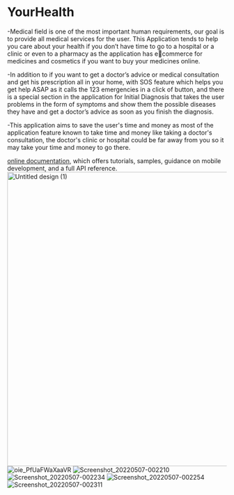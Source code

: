 # YourHealth

-Medical field is one of the most important human requirements, our goal is to 
provide all medical services for the user.
This Application tends to help you care about your health if you don’t have time
to go to a hospital or a clinic or even to a pharmacy as the application has ecommerce for medicines and cosmetics if you want to buy your medicines
online.

-In addition to if you want to get a doctor’s advice or medical consultation and 
get his prescription all in your home, with SOS feature which helps you get help 
ASAP as it calls the 123 emergencies in a click of button, and there is a special section in the application for Initial Diagnosis that takes the 
user problems in the form of symptoms and show them the possible diseases they 
have and get a doctor’s advice as soon as you finish the diagnosis.

-This application aims to save the user's time and money as most of the application 
feature known to take time and money like taking a doctor's consultation, the 
doctor's clinic or hospital could be far away from you so it may take your time and 
money to go there.

[online documentation](https://flutter.dev/docs), which offers tutorials,
samples, guidance on mobile development, and a full API reference.
<img width="675" alt="Untitled design (1)" src="https://user-images.githubusercontent.com/55793940/150621282-671c7caa-d2b2-4048-a952-2521f141128b.png">
![oie_PfUaFWaXaaVR](https://user-images.githubusercontent.com/55793940/150621286-6ced51e6-1c0b-4709-b90a-f54b47efbfea.png)
![Screenshot_20220507-002210](https://user-images.githubusercontent.com/55793940/167218423-01abe73d-f82c-4c02-a70b-22cd18bf6cf9.png)
![Screenshot_20220507-002234](https://user-images.githubusercontent.com/55793940/167218427-e1a79901-1c42-46e7-87cb-38cf79020813.png)
![Screenshot_20220507-002254](https://user-images.githubusercontent.com/55793940/167218431-a692e1e3-b99e-4545-9d0f-a4730ec1d617.png)
![Screenshot_20220507-002311](https://user-images.githubusercontent.com/55793940/167218435-7cb44b4d-9d9d-4c00-b3d2-c46a25e2bf86.png)

